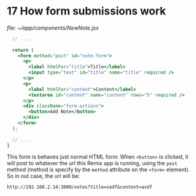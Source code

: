 # 17 How form submissions work

*file: ~/app/components/NewNote.jsx*

```jsx
  // ....
  
  return (
    <form method="post" id="note-form">
      <p>
        <label htmlFor="title">Title</label>
        <input type="text" id="title" name="title" required />
      </p>
      <p>
        <label htmlFor="content">Content</label>
        <textarea id="content" name="content" rows="5" required />
      </p>
      <div className="form-actions">
        <button>Add Note</button>
      </div>
    </form>
  ); 
  
  // ....
}
```

This form is behaves just normal HTML form: When `<button>` is clicked, it will post to whatever the url this Remix app is running, using the `post` method (method is specify by the `method` attribute on the `<form>` element). So in out case, the url will be: 

```
http://192.168.2.14:3000/notes?title=sadf&content=asdf
```





